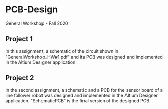 # PCB-Design
 General Workshop - Fall 2020

 ## Project 1
 In this assignment, a schematic of the circuit shown in "GeneralWorkshop_HW#1.pdf" and its PCB was designed and implemented in the Altium Designer application.

 ## Project 2
 In the second assignment, a schematic and a PCB for the sensor board of a line follower robot was designed and implemented in the Altium Designer application.
 "SchematicPCB" is the final version of the designed PCB.